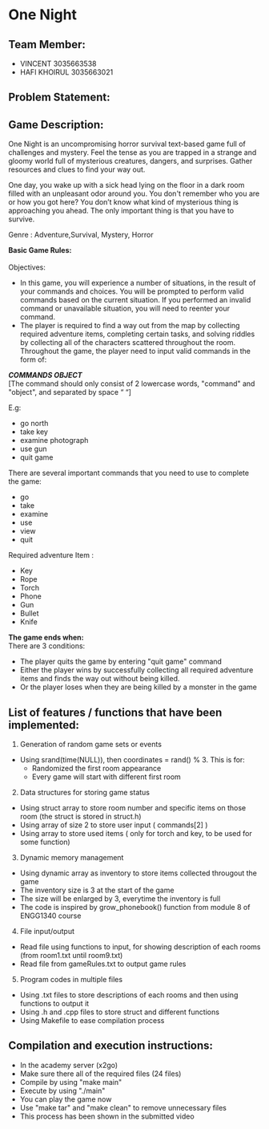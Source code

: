 # One Night 

## **Team Member:**
- VINCENT 3035663538
- HAFI KHOIRUL 3035663021

## **Problem Statement:**

## **Game Description:**
One Night is an uncompromising horror survival text-based game full of challenges and mystery. Feel the tense as you are trapped in a strange and gloomy world full of mysterious creatures, dangers, and surprises. Gather resources and clues to find your way out.

One day, you wake up with a sick head lying on the floor in a dark room filled with an unpleasant odor around you. You don't remember who you are or how you got here? You don’t know what kind of mysterious thing is approaching you ahead. The only important thing is that you have to survive. 

Genre : Adventure,Survival, Mystery, Horror

**Basic Game Rules:** <br>		  	 	
Objectives:
- In this game, you will experience a number of situations, in the result of your commands and choices. You will be prompted to perform valid commands based on the current situation. If you performed an invalid command or unavailable situation, you will need to reenter your command. 
- The player is required to find a way out from the map by collecting required adventure items, completing certain tasks, and solving riddles by collecting all of the characters scattered throughout the room. Throughout the game, the player need to input valid commands in the form of:

***COMMANDS OBJECT***  
[The command should only consist of 2 lowercase words, "command" and "object", and separated by space “ “]

E.g: 
- go north
- take key
- examine photograph
- use gun
- quit game

There are several important commands that you need to use to complete the game:
- go
- take
- examine
- use
- view
- quit 
	
Required adventure Item : 
- Key
- Rope
- Torch
- Phone
- Gun
- Bullet
- Knife

**The game ends when:**	  
There are 3 conditions:  
- The player quits the game by entering "quit game" command
- Either the player wins by successfully collecting all required adventure items and finds the way out without being killed. 
- Or the player loses when they are being killed by a monster in the game 

## **List of features / functions that have been implemented:**
1. Generation of random game sets or events
- Using srand(time(NULL)), then coordinates = rand() % 3. This is for:
  - Randomized the first room appearance
  - Every game will start with different first room
  
2. Data structures for storing game status
- Using struct array to store room number and specific items on those room (the struct is stored in struct.h) 
- Using array of size 2 to store user input ( commands[2] )
- Using array to store used items ( only for torch and key, to be used for some function)

3. Dynamic memory management
- Using dynamic array as inventory to store items collected througout the game
- The inventory size is 3 at the start of the game
- The size will be enlarged by 3, everytime the inventory is full
- The code is inspired by grow_phonebook() function from module 8 of ENGG1340 course

4. File input/output 
- Read file using <fstream> functions to input, for showing description of each rooms (from room1.txt until room9.txt)
- Read file from gameRules.txt to output game rules
	
5. Program codes in multiple files
- Using .txt files to store descriptions of each rooms and then using <fstream> functions to output it
- Using .h and .cpp files to store struct and different functions 
- Using Makefile to ease compilation process

## **Compilation and execution instructions:**
- In the academy server (x2go)
- Make sure there all of the required files (24 files)
- Compile by using "make main"
- Execute by using "./main"
- You can play the game now
- Use "make tar" and "make clean" to remove unnecessary files
- This process has been shown in the submitted video
